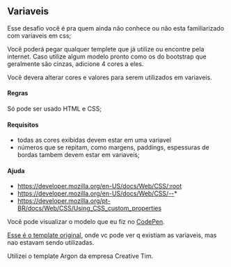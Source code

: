   ## Variaveis 
  Esse desafio você  é pra quem ainda não conhece ou não esta familiarizado com variaveis em css;
  
  Você poderá pegar qualquer templete que já utilize ou encontre pela internet.
  Caso utilize algum modelo pronto como os do bootstrap que geralmente são cinzas, adicione 4 cores a eles.
  
  Você devera alterar cores e valores para serem utilizados em variaveis.
  #### Regras
  Só pode ser usado HTML e CSS; 
  
  #### Requisitos
  - todas as cores exibidas devem estar em uma variavel
  - números que se repitam, como margens, paddings, espessuras de bordas tambem devem estar em variaveis;
 
  
  #### Ajuda
  - https://developer.mozilla.org/en-US/docs/Web/CSS/:root
  - https://developer.mozilla.org/en-US/docs/Web/CSS/--*
  - https://developer.mozilla.org/pt-BR/docs/Web/CSS/Using_CSS_custom_properties
  
  Você pode visualizar o modelo que eu fiz no [CodePen](https://codepen.io/schirrel/full/PoPOzKY).
  
  [Esse é o template original](https://codepen.io/schirrel/full/Vwvrjbq), onde vc pode ver q existiam as variaveis, mas nao estavam sendo utilizadas.
  
  Utilizei o template Argon da empresa Creative Tim.
  
